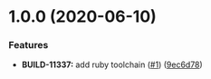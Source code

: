 # 1.0.0 (2020-06-10)


### Features

* **BUILD-11337:** add ruby toolchain ([#1](https://github.com/mongodb-ansible-roles/ansible-role-ruby-toolchain/issues/1)) ([9ec6d78](https://github.com/mongodb-ansible-roles/ansible-role-ruby-toolchain/commit/9ec6d7825906650244034573ce1456c17ee9adc8))

